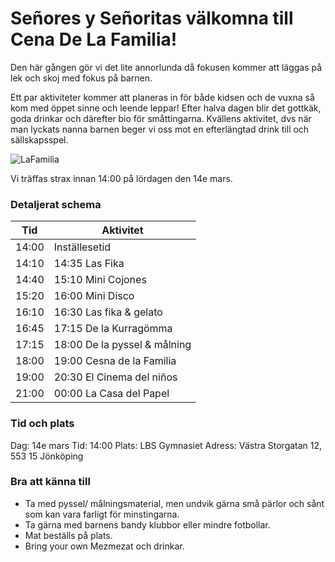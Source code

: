 
# Señores y Señoritas välkomna till **Cena De La Familia!**
Den här gången gör vi det lite annorlunda då fokusen kommer att läggas på lek och skoj med fokus på barnen.

Ett par aktiviteter kommer att planeras in för både kidsen och de vuxna så kom med öppet sinne och leende leppar!
Efter halva dagen blir det gottkäk, goda drinkar och därefter bio för småttingarna. 
Kvällens aktivitet, dvs när man lyckats nanna barnen beger vi oss mot en efterlängtad drink till och sällskapsspel.

![LaFamilia](https://rullavagn.nu/blogg/wp-content/uploads/2019/05/food-fight.gif)

Vi träffas strax innan 14:00 på lördagen den 14e mars.
### Detaljerat schema
Tid | Aktivitet |
| ----------- | ----------- |
| 14:00	| Inställesetid |
| 14:10 |  14:35	Las Fika |
| 14:40 | 15:10	Mini Cojones |
| 15:20 | 16:00	Mini Disco |
| 16:10 | 16:30	Las fika & gelato |
| 16:45 | 17:15	De la Kurragömma |
| 17:15 | 18:00	De la pyssel & målning |
| 18:00 | 19:00	Cesna de la Familia |
| 19:00 | 20:30	El Cinema del niños |
| 21:00 | 00:00	La Casa del Papel |

### Tid och plats
Dag: 14e mars
Tid: 14:00
Plats: LBS Gymnasiet
Adress: Västra Storgatan 12, 553 15 Jönköping

### Bra att känna till
* Ta med pyssel/ målningsmaterial, men undvik gärna små pärlor och sånt som kan vara farligt för minstingarna.
* Ta gärna med barnens bandy klubbor eller mindre fotbollar.
* Mat beställs på plats.
* Bring your own Mezmezat och drinkar.
